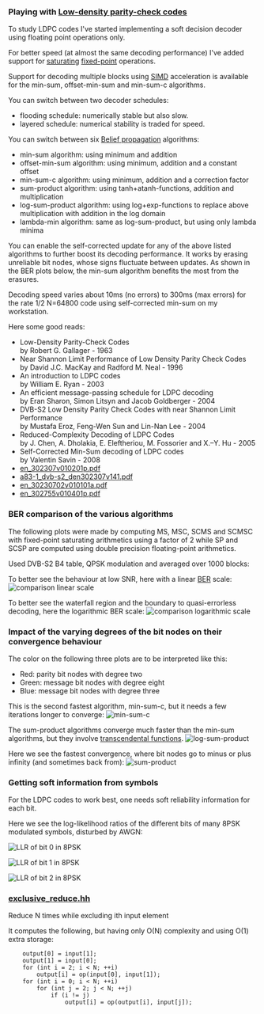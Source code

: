 
### Playing with [Low-density parity-check codes](https://en.wikipedia.org/wiki/Low-density_parity-check_code)

To study LDPC codes I've started implementing a soft decision decoder using floating point operations only.

For better speed (at almost the same decoding performance) I've added support for [saturating](https://en.wikipedia.org/wiki/Saturation_arithmetic) [fixed-point](https://en.wikipedia.org/wiki/Fixed-point_arithmetic) operations.

Support for decoding multiple blocks using [SIMD](https://en.wikipedia.org/wiki/SIMD) acceleration is available for the min-sum, offset-min-sum and min-sum-c algorithms.

You can switch between two decoder schedules:

* flooding schedule: numerically stable but also slow.
* layered schedule: numerical stability is traded for speed.

You can switch between six [Belief propagation](https://en.wikipedia.org/wiki/Belief_propagation) algorithms:

* min-sum algorithm: using minimum and addition
* offset-min-sum algorithm: using minimum, addition and a constant offset
* min-sum-c algorithm: using minimum, addition and a correction factor
* sum-product algorithm: using tanh+atanh-functions, addition and multiplication
* log-sum-product algorithm: using log+exp-functions to replace above multiplication with addition in the log domain
* lambda-min algorithm: same as log-sum-product, but using only lambda minima

You can enable the self-corrected update for any of the above listed algorithms to further boost its decoding performance.
It works by erasing unreliable bit nodes, whose signs fluctuate between updates.
As shown in the BER plots below, the min-sum algorithm benefits the most from the erasures.

Decoding speed varies about 10ms (no errors) to 300ms (max errors) for the rate 1/2 N=64800 code using self-corrected min-sum on my workstation.

Here some good reads:
* Low-Density Parity-Check Codes  
by Robert G. Gallager - 1963
* Near Shannon Limit Performance of Low Density Parity Check Codes  
by David J.C. MacKay and Radford M. Neal - 1996
* An introduction to LDPC codes  
by William E. Ryan - 2003
* An efficient message-passing schedule for LDPC decoding  
by Eran Sharon, Simon Litsyn and Jacob Goldberger - 2004
* DVB-S2 Low Density Parity Check Codes with near Shannon Limit Performance  
by Mustafa Eroz, Feng-Wen Sun and Lin-Nan Lee - 2004
* Reduced-Complexity Decoding of LDPC Codes  
by J. Chen, A. Dholakia, E. Eleftheriou, M. Fossorier and X.–Y. Hu - 2005
* Self-Corrected Min-Sum decoding of LDPC codes  
by Valentin Savin - 2008
* [en_302307v010201p.pdf](http://www.etsi.org/deliver/etsi_en/302300_302399/302307/01.02.01_60/en_302307v010201p.pdf)
* [a83-1_dvb-s2_den302307v141.pdf](https://www.dvb.org/resources/public/standards/a83-1_dvb-s2_den302307v141.pdf)
* [en_30230702v010101a.pdf](http://www.etsi.org/deliver/etsi_en/302300_302399/30230702/01.01.01_20/en_30230702v010101a.pdf)
* [en_302755v010401p.pdf](https://www.etsi.org/deliver/etsi_en/302700_302799/302755/01.04.01_60/en_302755v010401p.pdf)

### BER comparison of the various algorithms

The following plots were made by computing MS, MSC, SCMS and SCMSC with fixed-point saturating arithmetics using a factor of 2 while SP and SCSP are computed using double precision floating-point arithmetics.

Used DVB-S2 B4 table, QPSK modulation and averaged over 1000 blocks:

To better see the behaviour at low SNR, here with a linear [BER](https://en.wikipedia.org/wiki/Bit_error_rate) scale:
![comparison linear scale](comparison_factor_2_S2_B4_QPSK_1000_lin_scale.png)

To better see the waterfall region and the boundary to quasi-errorless decoding, here the logarithmic BER scale:
![comparison logarithmic scale](comparison_factor_2_S2_B4_QPSK_1000_log_scale.png)

### Impact of the varying degrees of the bit nodes on their convergence behaviour

The color on the following three plots are to be interpreted like this:
* Red: parity bit nodes with degree two
* Green: message bit nodes with degree eight
* Blue: message bit nodes with degree three

This is the second fastest algorithm, min-sum-c, but it needs a few iterations longer to converge:
![min-sum-c](min-sum-c.png)

The sum-product algorithms converge much faster than the min-sum algorithms, but they involve [transcendental functions](https://en.wikipedia.org/wiki/Transcendental_function).
![log-sum-product](log-sum-product.png)

Here we see the fastest convergence, where bit nodes go to minus or plus infinity (and sometimes back from):
![sum-product](sum-product.png)

### Getting soft information from symbols

For the LDPC codes to work best, one needs soft reliability information for each bit.

Here we see the log-likelihood ratios of the different bits of many 8PSK modulated symbols, disturbed by AWGN:

![LLR of bit 0 in 8PSK](llr_bit0_8psk.png)

![LLR of bit 1 in 8PSK](llr_bit1_8psk.png)

![LLR of bit 2 in 8PSK](llr_bit2_8psk.png)

### [exclusive_reduce.hh](exclusive_reduce.hh)

Reduce N times while excluding ith input element

It computes the following, but having only O(N) complexity and using O(1) extra storage:

```
	output[0] = input[1];
	output[1] = input[0];
	for (int i = 2; i < N; ++i)
		output[i] = op(input[0], input[1]);
	for (int i = 0; i < N; ++i)
		for (int j = 2; j < N; ++j)
			if (i != j)
				output[i] = op(output[i], input[j]);
```


